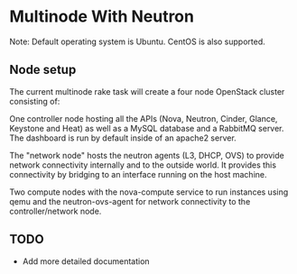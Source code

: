 # Multinode With Neutron

Note: Default operating system is Ubuntu. CentOS is also supported.

## Node setup

The current multinode rake task will create a four node OpenStack cluster
consisting of:

One controller node hosting all the APIs (Nova, Neutron, Cinder, Glance,
Keystone and Heat) as well as a MySQL database and a RabbitMQ server. The
dashboard is run by default inside of an apache2 server.

The "network node" hosts the neutron agents (L3, DHCP, OVS) to provide network
connectivity internally and to the outside world. It provides this connectivity
by bridging to an interface running on the host machine.

Two compute nodes with the nova-compute service to run instances using qemu and
the neutron-ovs-agent for network connectivity to the controller/network node.

## TODO

* Add more detailed documentation
